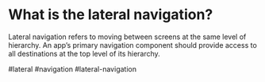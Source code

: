 # What is the lateral navigation?


Lateral navigation refers to moving between screens at the same level of hierarchy. An app’s primary navigation component should provide access to all destinations at the top level of its hierarchy.

#lateral #navigation #lateral-navigation
